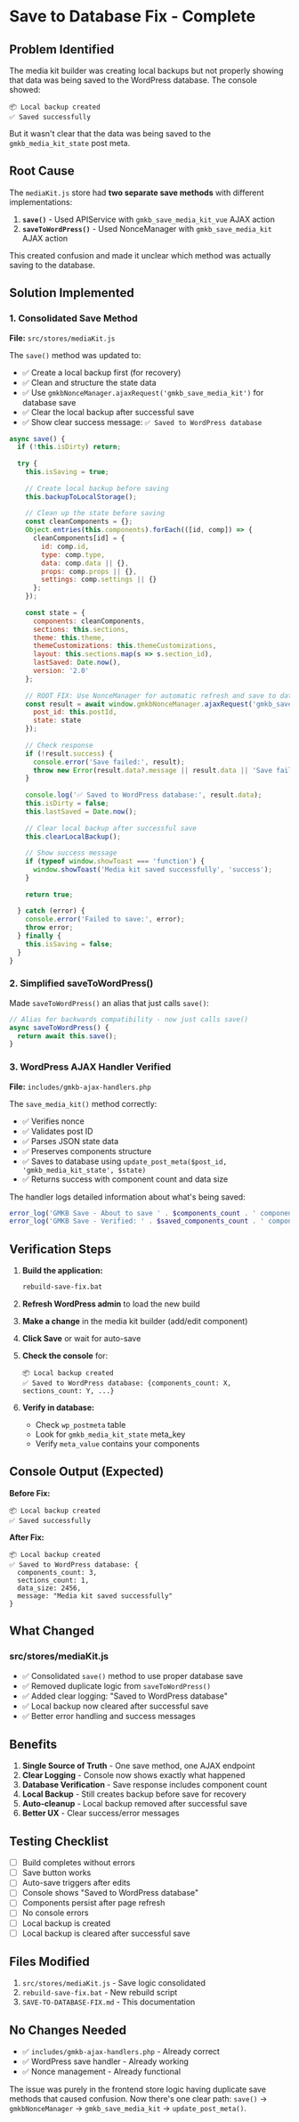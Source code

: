 # Save to Database Fix - Complete

## Problem Identified

The media kit builder was creating local backups but not properly showing that data was being saved to the WordPress database. The console showed:
```
📦 Local backup created
✅ Saved successfully
```

But it wasn't clear that the data was being saved to the `gmkb_media_kit_state` post meta.

## Root Cause

The `mediaKit.js` store had **two separate save methods** with different implementations:

1. **`save()`** - Used APIService with `gmkb_save_media_kit_vue` AJAX action
2. **`saveToWordPress()`** - Used NonceManager with `gmkb_save_media_kit` AJAX action

This created confusion and made it unclear which method was actually saving to the database.

## Solution Implemented

### 1. Consolidated Save Method

**File:** `src/stores/mediaKit.js`

The `save()` method was updated to:
- ✅ Create a local backup first (for recovery)
- ✅ Clean and structure the state data
- ✅ Use `gmkbNonceManager.ajaxRequest('gmkb_save_media_kit')` for database save
- ✅ Clear the local backup after successful save
- ✅ Show clear success message: `✅ Saved to WordPress database`

```javascript
async save() {
  if (!this.isDirty) return;
  
  try {
    this.isSaving = true;
    
    // Create local backup before saving
    this.backupToLocalStorage();
    
    // Clean up the state before saving
    const cleanComponents = {};
    Object.entries(this.components).forEach(([id, comp]) => {
      cleanComponents[id] = {
        id: comp.id,
        type: comp.type,
        data: comp.data || {},
        props: comp.props || {},
        settings: comp.settings || {}
      };
    });
    
    const state = {
      components: cleanComponents,
      sections: this.sections,
      theme: this.theme,
      themeCustomizations: this.themeCustomizations,
      layout: this.sections.map(s => s.section_id),
      lastSaved: Date.now(),
      version: '2.0'
    };
    
    // ROOT FIX: Use NonceManager for automatic refresh and save to database
    const result = await window.gmkbNonceManager.ajaxRequest('gmkb_save_media_kit', {
      post_id: this.postId,
      state: state
    });
    
    // Check response
    if (!result.success) {
      console.error('Save failed:', result);
      throw new Error(result.data?.message || result.data || 'Save failed');
    }
    
    console.log('✅ Saved to WordPress database:', result.data);
    this.isDirty = false;
    this.lastSaved = Date.now();
    
    // Clear local backup after successful save
    this.clearLocalBackup();
    
    // Show success message
    if (typeof window.showToast === 'function') {
      window.showToast('Media kit saved successfully', 'success');
    }
    
    return true;
    
  } catch (error) {
    console.error('Failed to save:', error);
    throw error;
  } finally {
    this.isSaving = false;
  }
}
```

### 2. Simplified saveToWordPress()

Made `saveToWordPress()` an alias that just calls `save()`:

```javascript
// Alias for backwards compatibility - now just calls save()
async saveToWordPress() {
  return await this.save();
}
```

### 3. WordPress AJAX Handler Verified

**File:** `includes/gmkb-ajax-handlers.php`

The `save_media_kit()` method correctly:
- ✅ Verifies nonce
- ✅ Validates post ID
- ✅ Parses JSON state data
- ✅ Preserves components structure
- ✅ Saves to database using `update_post_meta($post_id, 'gmkb_media_kit_state', $state)`
- ✅ Returns success with component count and data size

The handler logs detailed information about what's being saved:
```php
error_log('GMKB Save - About to save ' . $components_count . ' components to database');
error_log('GMKB Save - Verified: ' . $saved_components_count . ' components in database');
```

## Verification Steps

1. **Build the application:**
   ```bash
   rebuild-save-fix.bat
   ```

2. **Refresh WordPress admin** to load the new build

3. **Make a change** in the media kit builder (add/edit component)

4. **Click Save** or wait for auto-save

5. **Check the console** for:
   ```
   📦 Local backup created
   ✅ Saved to WordPress database: {components_count: X, sections_count: Y, ...}
   ```

6. **Verify in database:**
   - Check `wp_postmeta` table
   - Look for `gmkb_media_kit_state` meta_key
   - Verify `meta_value` contains your components

## Console Output (Expected)

**Before Fix:**
```
📦 Local backup created
✅ Saved successfully
```

**After Fix:**
```
📦 Local backup created
✅ Saved to WordPress database: {
  components_count: 3,
  sections_count: 1,
  data_size: 2456,
  message: "Media kit saved successfully"
}
```

## What Changed

### src/stores/mediaKit.js
- ✅ Consolidated `save()` method to use proper database save
- ✅ Removed duplicate logic from `saveToWordPress()`
- ✅ Added clear logging: "Saved to WordPress database"
- ✅ Local backup now cleared after successful save
- ✅ Better error handling and success messages

## Benefits

1. **Single Source of Truth** - One save method, one AJAX endpoint
2. **Clear Logging** - Console now shows exactly what happened
3. **Database Verification** - Save response includes component count
4. **Local Backup** - Still creates backup before save for recovery
5. **Auto-cleanup** - Local backup removed after successful save
6. **Better UX** - Clear success/error messages

## Testing Checklist

- [ ] Build completes without errors
- [ ] Save button works
- [ ] Auto-save triggers after edits
- [ ] Console shows "Saved to WordPress database"
- [ ] Components persist after page refresh
- [ ] No console errors
- [ ] Local backup is created
- [ ] Local backup is cleared after successful save

## Files Modified

1. `src/stores/mediaKit.js` - Save logic consolidated
2. `rebuild-save-fix.bat` - New rebuild script
3. `SAVE-TO-DATABASE-FIX.md` - This documentation

## No Changes Needed

- ✅ `includes/gmkb-ajax-handlers.php` - Already correct
- ✅ WordPress save handler - Already working
- ✅ Nonce management - Already functional

The issue was purely in the frontend store logic having duplicate save methods that caused confusion. Now there's one clear path: `save()` → `gmkbNonceManager` → `gmkb_save_media_kit` → `update_post_meta()`.
